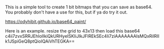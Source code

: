 This is a simple tool to create 1 bit bitmaps that you can save as base64. You probably don't have a use for this, but if ya do try it out.

https://odyhibit.github.io/base64_paint/

Here is an example. 
resize the grid to 43x13
then load this base64
c4ii7zvxSRRJEhIolIkiQkURHyeISKIiJIkJFIREkSEc4Ii7ziAAAAAAAIsMQxRilRIIk1JSpiGeQ8ptQioIQAiVhTEGKA==
